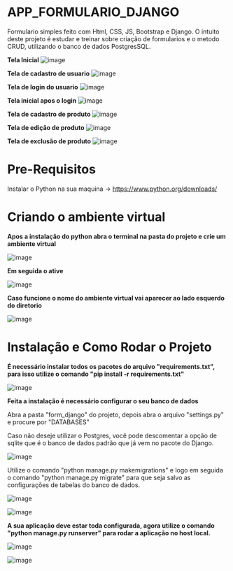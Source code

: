 # APP_FORMULARIO_DJANGO
Formulario simples feito com Html, CSS, JS, Bootstrap e Django. O intuito deste projeto é estudar e treinar sobre criação de formularios e o metodo CRUD, utilizando o banco de dados PostgresSQL.

<strong>Tela Inicial</strong>
![image](https://user-images.githubusercontent.com/91494533/180869731-8f97fce4-ac61-46cc-b6d4-e082c377b5b3.png)

<strong>Tela de cadastro de usuario</strong>
![image](https://user-images.githubusercontent.com/91494533/180869815-b8f605cc-b5e3-4118-88d1-9b23f71330a2.png)

<strong>Tela de login do usuario</strong>
![image](https://user-images.githubusercontent.com/91494533/180869860-67ad81a5-1429-437c-b8e2-21de6978cfa7.png)

<strong>Tela inicial apos o login</strong>
![image](https://user-images.githubusercontent.com/91494533/180869958-17c7d90a-44c5-42d8-9510-6ca51d187c98.png)

<strong>Tela de cadastro de produto</strong>
![image](https://user-images.githubusercontent.com/91494533/180870044-29df8e87-05d3-43cb-a924-4c8ceb50afd2.png)

<strong>Tela de edição de produto</strong>
![image](https://user-images.githubusercontent.com/91494533/180870149-02974c88-d278-4672-8013-ac02839161aa.png)

<strong>Tela de exclusão de produto</strong>
![image](https://user-images.githubusercontent.com/91494533/180870201-4c5a7bf9-90bd-4340-9478-a7db10b1d5bf.png)


# Pre-Requisitos
Instalar o Python na sua maquina -> https://www.python.org/downloads/

# Criando o ambiente virtual
<strong>Apos a instalação do python abra o terminal na pasta do projeto e crie um ambiente virtual</strong>

![image](https://user-images.githubusercontent.com/91494533/180862194-f2c69639-3a45-4163-a2b2-9655c9f30a94.png)

<strong>Em seguida o ative</strong>

![image](https://user-images.githubusercontent.com/91494533/180862493-51acc222-2028-4269-b56c-ec43feb53d36.png)

<strong>Caso funcione o nome do ambiente virtual vai aparecer ao lado esquerdo do diretorio</strong>

![image](https://user-images.githubusercontent.com/91494533/180862759-d0b58cc2-e1ae-41c8-be3f-c40fc67d9cc6.png)

# Instalação e Como Rodar o Projeto
<strong>É necessário instalar todos os pacotes do arquivo "requirements.txt", para isso utilize o comando "pip install -r requirements.txt"</strong>

![image](https://user-images.githubusercontent.com/91494533/180864494-9d485381-0647-4a11-ab2d-4979b7ca7bb8.png)

<strong>Feita a instalação é necessário configurar o seu banco de dados</strong>

Abra a pasta "form_django" do projeto, depois abra o arquivo "settings.py" e procure por "DATABASES"

Caso não deseje utilizar o Postgres, você pode descomentar a opção de sqlite que é o banco de dados padrão que já vem no pacote do Django.

![image](https://user-images.githubusercontent.com/91494533/180867607-5b4e9d8e-e85e-48a1-bc62-ffba1a85a918.png)

Utilize o comando "python manage.py makemigrations" e logo em seguida o comando "python manage.py migrate" para que seja salvo as configurações de tabelas do banco de dados.

![image](https://user-images.githubusercontent.com/91494533/180868634-97b696b6-34a0-4f92-af59-0458a3679961.png)

![image](https://user-images.githubusercontent.com/91494533/180868680-930e003d-e637-433b-b5f0-2b639f1a2ebe.png)

<strong>A sua aplicação deve estar toda configurada, agora utilize o comando "python manage.py runserver" para rodar a aplicação no host local.</strong>

![image](https://user-images.githubusercontent.com/91494533/180869060-28ac44b0-19f4-466e-a269-8d19756b9cbd.png)

![image](https://user-images.githubusercontent.com/91494533/180869484-f170976e-5f6f-46d6-8eb7-4cea10962c46.png)
